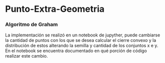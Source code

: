 # Punto-Extra-Geometria #
### Algoritmo de Graham ###
La implementación se realizó en un notebook de jupyther, puede cambiarse la cantidad de puntos con los que se desea calcular el cierre convexo y la distribución de estos alterando la semilla y cantidad de los conjuntos x e y. En el notebook se encuentra documentado en qué porción de código realizar este cambio.
